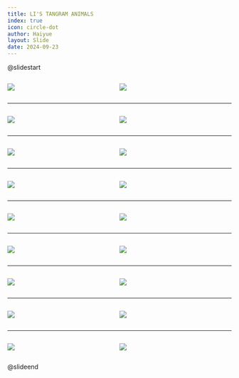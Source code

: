```yaml
---
title: LI'S TANGRAM ANIMALS
index: true
icon: circle-dot
author: Haiyue
layout: Slide
date: 2024-09-23
---
```

 
@slidestart

<div style="display:flex">
<div style="flex:1">

![](https://raw.githubusercontent.com/yclord/reading/refs/heads/master/english/Level-O/LI'S%20TANGRAM%20ANIMALS/001.webp)
</div>
<div style="flex:1">

![](https://raw.githubusercontent.com/yclord/reading/refs/heads/master/english/Level-O/LI'S%20TANGRAM%20ANIMALS/002.webp)
</div>
</div>

---

<div style="display:flex">
<div style="flex:1">

![](https://raw.githubusercontent.com/yclord/reading/refs/heads/master/english/Level-O/LI'S%20TANGRAM%20ANIMALS/003.webp)
</div>
<div style="flex:1">

![](https://raw.githubusercontent.com/yclord/reading/refs/heads/master/english/Level-O/LI'S%20TANGRAM%20ANIMALS/004.webp)
</div>
</div>

---

<div style="display:flex">
<div style="flex:1">

![](https://raw.githubusercontent.com/yclord/reading/refs/heads/master/english/Level-O/LI'S%20TANGRAM%20ANIMALS/005.webp)
</div>
<div style="flex:1">

![](https://raw.githubusercontent.com/yclord/reading/refs/heads/master/english/Level-O/LI'S%20TANGRAM%20ANIMALS/006.webp)
</div>
</div>

---

<div style="display:flex">
<div style="flex:1">

![](https://raw.githubusercontent.com/yclord/reading/refs/heads/master/english/Level-O/LI'S%20TANGRAM%20ANIMALS/007.webp)
</div>
<div style="flex:1">

![](https://raw.githubusercontent.com/yclord/reading/refs/heads/master/english/Level-O/LI'S%20TANGRAM%20ANIMALS/008.webp)
</div>
</div>

---

<div style="display:flex">
<div style="flex:1">

![](https://raw.githubusercontent.com/yclord/reading/refs/heads/master/english/Level-O/LI'S%20TANGRAM%20ANIMALS/009.webp)
</div>
<div style="flex:1">

![](https://raw.githubusercontent.com/yclord/reading/refs/heads/master/english/Level-O/LI'S%20TANGRAM%20ANIMALS/010.webp)
</div>
</div>

---

<div style="display:flex">
<div style="flex:1">

![](https://raw.githubusercontent.com/yclord/reading/refs/heads/master/english/Level-O/LI'S%20TANGRAM%20ANIMALS/011.webp)
</div>
<div style="flex:1">

![](https://raw.githubusercontent.com/yclord/reading/refs/heads/master/english/Level-O/LI'S%20TANGRAM%20ANIMALS/012.webp)
</div>
</div>

---

<div style="display:flex">
<div style="flex:1">

![](https://raw.githubusercontent.com/yclord/reading/refs/heads/master/english/Level-O/LI'S%20TANGRAM%20ANIMALS/013.webp)
</div>
<div style="flex:1">

![](https://raw.githubusercontent.com/yclord/reading/refs/heads/master/english/Level-O/LI'S%20TANGRAM%20ANIMALS/014.webp)
</div>
</div>

---

<div style="display:flex">
<div style="flex:1">

![](https://raw.githubusercontent.com/yclord/reading/refs/heads/master/english/Level-O/LI'S%20TANGRAM%20ANIMALS/015.webp)
</div>
<div style="flex:1">

![](https://raw.githubusercontent.com/yclord/reading/refs/heads/master/english/Level-O/LI'S%20TANGRAM%20ANIMALS/016.webp)
</div>
</div>

---

<div style="display:flex">
<div style="flex:1">

![](https://raw.githubusercontent.com/yclord/reading/refs/heads/master/english/Level-O/LI'S%20TANGRAM%20ANIMALS/017.webp)
</div>
<div style="flex:1">

![](https://raw.githubusercontent.com/yclord/reading/refs/heads/master/english/Level-O/LI'S%20TANGRAM%20ANIMALS/018.webp)
</div>
</div>

@slideend
